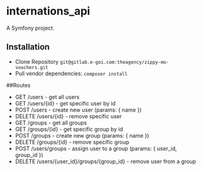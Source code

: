 internations_api
================

A Symfony project.

## Installation

* Clone Repository ```git@gitlab.e-goi.com:theagency/zippy-mo-vouchers.git```
* Pull vendor dependencies:
 ```composer install```

##Routes

- GET /users - get all users
- GET /users/{id} - get specific user by id
- POST /users - create new user (params: { name })
- DELETE /users/{id} - remove specific user
- GET /groups - get all groups
- GET /groups/{id} - get specific group by id
- POST /groups - create new group (params: { name })
- DELETE /groups/{id} - remove specific group
- POST /users/groups - assign user to a group (params: { user_id, group_id })
- DELETE /users/{user_id}/groups/{group_id} - remove user from a group

